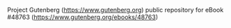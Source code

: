 Project Gutenberg (https://www.gutenberg.org) public repository for eBook #48763 (https://www.gutenberg.org/ebooks/48763)
